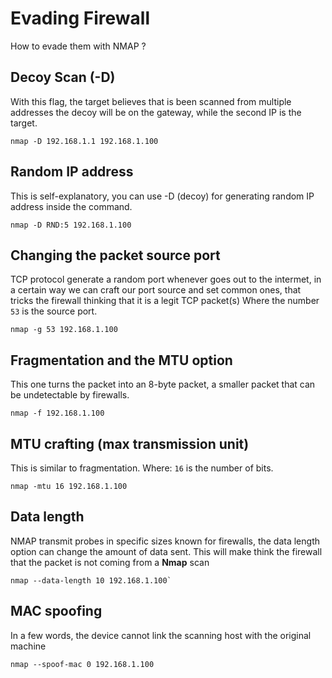 # Evading Firewall

How to evade them with NMAP ?

## Decoy Scan (-D)

With this flag, the target believes that is been scanned from multiple addresses
the decoy will be on the gateway, while the second IP is the target.
```
nmap -D 192.168.1.1 192.168.1.100
```

## Random IP address

This is self-explanatory, you can use -D (decoy) for generating random IP address inside the command.
```
nmap -D RND:5 192.168.1.100
```

## Changing the packet source port

TCP protocol generate a random port whenever goes out to the intermet, in a certain way we can craft our port source and set common ones, that  tricks the firewall thinking that it is a legit TCP packet(s) Where the number `53` is the source port.
 ```
nmap -g 53 192.168.1.100
```

## Fragmentation and the MTU option

This one turns the packet into an 8-byte packet, a smaller packet that can be undetectable by firewalls.
```
nmap -f 192.168.1.100
```

## MTU crafting (max transmission unit)

This is similar to fragmentation. Where: `16` is the number of bits.
```
nmap -mtu 16 192.168.1.100
```

## Data length

NMAP transmit probes in specific sizes known for firewalls, the data length option can change the amount of data sent.
This will make think the firewall that the packet is not coming from a **Nmap** scan
```
nmap --data-length 10 192.168.1.100`
```

## MAC spoofing

In a few words, the device cannot link the scanning host with the original machine
```
nmap --spoof-mac 0 192.168.1.100
```

